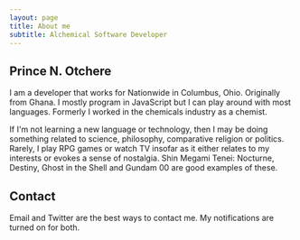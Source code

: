 ```yaml
---
layout: page
title: About me
subtitle: Alchemical Software Developer
---
```


## Prince N. Otchere

I am a developer that works for Nationwide in Columbus, Ohio. Originally from Ghana. I mostly program in JavaScript but I can play around with most languages. Formerly I worked in the chemicals industry as a chemist. 

If I'm not learning a new language or technology, then I may be doing something related to science, philosophy, comparative religion or politics. Rarely, I play RPG games or watch TV insofar as it either relates to my interests or evokes a sense of nostalgia. Shin Megami Tenei: Nocturne, Destiny, Ghost in the Shell and Gundam 00 are good examples of these.


## Contact

Email and Twitter are the best ways to contact me. My notifications are turned on for both.
